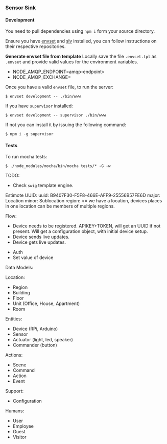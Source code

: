 ### Sensor Sink

#### Development

You need to pull dependencies using `npm i` form your source directory.

Ensure you have [envset][envset] and [slv][slv] installed, you can follow instructions on their respective repositories.

**Generate envset file from template**
Locally save the file `.envset.tpl` as `.envset` and provide valid values for the environment variables.

* NODE_AMQP_ENDPOINT=amqp-endpoint>
* NODE_AMQP_EXCHANGE=<exchange>

Once you have a valid `envset` file, to run the server:

```
$ envset development -- ./bin/www
```

If you  have `supervisor` installed:
```terminal
$ envset development -- supervisor ./bin/www
```

If not you can install it by issuing the following command:
```terminal
$ npm i -g supervisor
```

#### Tests

To run mocha tests:

```terminal
$ ./node_modules/mocha/bin/mocha tests/* -G -w
```

TODO:
- Check `swig` template engine.

Estimote UUID:
uuid: B9407F30-F5F8-466E-AFF9-25556B57FE6D
major: Location
minor: Sublocation
region: <= we have a location, devices places in one location can be members of multiple regions.


Flow:
- Device needs to be registered. APIKEY+TOKEN, will get an UUID if not present. Will get a configuration object, with initial device setup.
- Device sends live updates.
- Device gets live updates.


* Auth
* Set value of device

Data Models:

Location:
- Region
- Building
- Floor
- Unit (Office, House, Apartment)
- Room

Entities:
- Device (RPi, Arduino)
- Sensor
- Actuator (light, led, speaker)
- Commander (button)

Actions:
- Scene
- Command
- Action
- Event

Support:
- Configuration


Humans:
- User
- Employee
- Guest
- Visitor

[pir-sensors]:https://github.com/goliatone/rpi-pir-sensor
[envset]:https://github.com/goliatone/envset
[slv]:https://github.com/goliatone/slv
